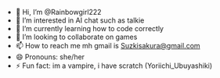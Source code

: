 - 👋 Hi, I’m @Rainbowgirl222
- 👀 I’m interested in AI chat such as talkie
- 🌱 I’m currently learning how to code correctly
- 💞️ I’m looking to collaborate on games
- 📫 How to reach me mh gmail is Suzkisakura@gmail.com
- 😄 Pronouns: she/her
- ⚡ Fun fact: im a vampire, i have scratch (Yoriichi_Ubuyashiki)

<!---
Rainbowgirl222/Rainbowgirl222 is a ✨ special ✨ repository because its `README.md` (this file) appears on your GitHub profile.
You can click the Preview link to take a look at your changes.
--->
